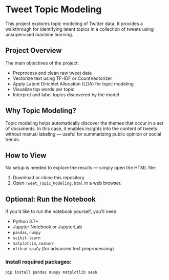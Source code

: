 # Tweet Topic Modeling

This project explores topic modeling of Twitter data. It provides a walkthrough for identifying latent topics in a collection of tweets using unsupervised machine learning.

## Project Overview

The main objectives of the project:
- Preprocess and clean raw tweet data
- Vectorize text using TF-IDF or CountVectorizer
- Apply Latent Dirichlet Allocation (LDA) for topic modeling
- Visualize top words per topic
- Interpret and label topics discovered by the model

## Why Topic Modeling?

Topic modeling helps automatically discover the themes that occur in a set of documents. In this case, it enables insights into the content of tweets without manual labeling — useful for summarizing public opinion or social trends.

## How to View

No setup is needed to explore the results — simply open the HTML file:

1. Download or clone this repository.
2. Open `Tweet_Topic_Modeling.html` in a web browser.

## Optional: Run the Notebook

If you'd like to run the notebook yourself, you'll need:

- Python 3.7+
- Jupyter Notebook or JupyterLab
- `pandas`, `numpy`
- `scikit-learn`
- `matplotlib`, `seaborn`
- `nltk` or `spaCy` (for advanced text preprocessing)

### Install required packages:

```bash
pip install pandas numpy matplotlib seab
